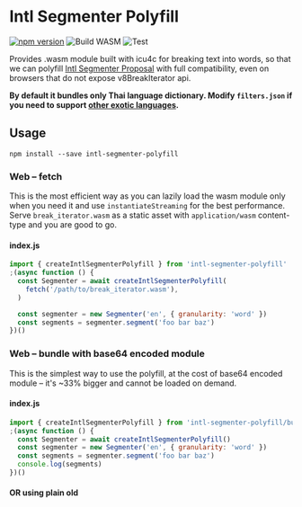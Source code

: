 # Intl Segmenter Polyfill

[![npm version](https://badge.fury.io/js/intl-segmenter-polyfill.svg)](https://www.npmjs.com/package/intl-segmenter-polyfill)
![Build WASM](https://github.com/surferseo/intl-segmenter-polyfill/workflows/Build%20WASM/badge.svg)
![Test](https://github.com/surferseo/intl-segmenter-polyfill/workflows/Test/badge.svg)

Provides .wasm module built with icu4c for breaking text into words, so that we can polyfill [Intl Segmenter Proposal](https://github.com/tc39/proposal-intl-segmenter) with full compatibility, even on browsers that do not expose v8BreakIterator api.

**By default it bundles only Thai language dictionary. Modify `filters.json` if you need to support [other exotic languages](https://github.com/unicode-org/icu/tree/master/icu4c/source/data/brkitr/dictionaries).**

## Usage

```
npm install --save intl-segmenter-polyfill
```

### Web – fetch

This is the most efficient way as you can lazily load the wasm module only when you need it and use `instantiateStreaming` for the best performance. Serve `break_iterator.wasm` as a static asset with `application/wasm` content-type and you are good to go.

#### index.js

```js
import { createIntlSegmenterPolyfill } from 'intl-segmenter-polyfill'
;(async function () {
  const Segmenter = await createIntlSegmenterPolyfill(
    fetch('/path/to/break_iterator.wasm'),
  )

  const segmenter = new Segmenter('en', { granularity: 'word' })
  const segments = segmenter.segment('foo bar baz')
})()
```

### Web – bundle with base64 encoded module

This is the simplest way to use the polyfill, at the cost of base64 encoded module – it's ~33% bigger and cannot be loaded on demand.

#### index.js

```js
import { createIntlSegmenterPolyfill } from 'intl-segmenter-polyfill/bundled'
;(async function () {
  const Segmenter = await createIntlSegmenterPolyfill()
  const segmenter = new Segmenter('en', { granularity: 'word' })
  const segments = segmenter.segment('foo bar baz')
  console.log(segments)
})()
```

#### OR using plain old <script> in html

```html
<script src="bundled.js"></script>
<script>
  IntlSegmenterPolyfillBundled.createIntlSegmenterPolyfill().then(function (
    Segmenter,
  ) {
    const segmenter = new Segmenter('en', { granularity: 'word' })
    const segments = segmenter.segment('foo bar baz')
    console.log(segments)
  })
</script>
```

### Web – Rollup / Webpack wasm loader

@rollup/plugin-wasm and webpack wasm-loader can be used with `createIntlSegmenterPolyfillFromFactory`

#### rollup.config.js

```js
import commonjs from '@rollup/plugin-commonjs'
import { wasm } from '@rollup/plugin-wasm'

export default {
  input: 'index.js',
  output: {
    file: 'out.js',
    format: 'iife',
  },
  plugins: [commonjs(), wasm()],
}
```

#### index.js

```js
import { createIntlSegmenterPolyfillFromFactory } from 'intl-segmenter-polyfill'
import break_iterator from 'intl-segmenter-polyfill/break_iterator.wasm'
;(async function () {
  const Segmenter = await createIntlSegmenterPolyfillFromFactory(break_iterator)

  const segmenter = new Segmenter('en', { granularity: 'word' })
  const segments = segmenter.segment('foo bar baz')
})()
```

### Node

```js
const {createIntlSegmenterPolyfill} = require('intl-segmenter-polyfill')
const fs = require('fs')

const wasmBuffer = fs.readFileSync('node_modules/intl-segmenter-polyfill/break_iterator.wasm')
let wasmBinary = new Uint8Array(wasmBuffer)

;(async () => {
  const Segmenter = await createIntlSegmenterPolyfill(wasmBinary);
  const segmenter = new Segmenter("en", { granularity: 'word' });
  const segments = segmenter.segment("foo bar baz");
)()
```

## Supported browsers

Besides Chrome, Firefox and Safari with reasonable versions, it polyfills TextEncoder/TextDecoder to support Edge 18 (non-chromium).

## Building

For M1, set these env variables before build;
```bash
export DOCKER_BUILDKIT=0                                                
export COMPOSE_DOCKER_CLI_BUILD=0
export DOCKER_DEFAULT_PLATFORM=linux/amd64
```

Running `./build.sh` while having docker installed should output `break_iterator.wasm` ready to be used in Node, browsers or Wasmer without a lot of special treatment (see examples above or `examples/`).
